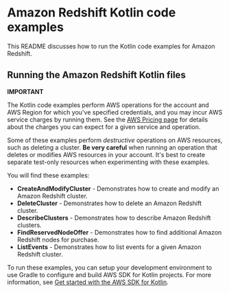 # Amazon Redshift Kotlin code examples

This README discusses how to run the Kotlin code examples for Amazon Redshift.

## Running the Amazon Redshift Kotlin files

**IMPORTANT**

The Kotlin code examples perform AWS operations for the account and AWS Region for which you've specified credentials, and you may incur AWS service charges by running them. See the [AWS Pricing page](https://aws.amazon.com/pricing/) for details about the charges you can expect for a given service and operation.

Some of these examples perform *destructive* operations on AWS resources, such as deleting a cluster. **Be very careful** when running an operation that deletes or modifies AWS resources in your account. It's best to create separate test-only resources when experimenting with these examples.

You will find these examples: 

- **CreateAndModifyCluster** - Demonstrates how to create and modify an Amazon Redshift cluster.
- **DeleteCluster** - Demonstrates how to delete an Amazon Redshift cluster.
- **DescribeClusters** - Demonstrates how to describe Amazon Redshift clusters.
- **FindReservedNodeOffer** - Demonstrates how to find additional Amazon Redshift nodes for purchase.
- **ListEvents** - Demonstrates how to list events for a given Amazon Redshift cluster.

To run these examples, you can setup your development environment to use Gradle to configure and build AWS SDK for Kotlin projects. For more information, 
see [Get started with the AWS SDK for Kotlin](https://docs.aws.amazon.com/sdk-for-kotlin/latest/developer-guide/setup.html). 
